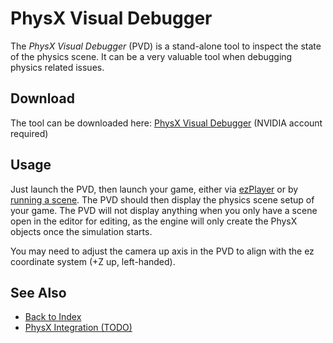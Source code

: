 # PhysX Visual Debugger

The *PhysX Visual Debugger* (PVD) is a stand-alone tool to inspect the state of the physics scene. It can be a very valuable tool when debugging physics related issues.

## Download

The tool can be downloaded here: [PhysX Visual Debugger](https://developer.nvidia.com/physx-visual-debugger) (NVIDIA account required)

## Usage

Just launch the PVD, then launch your game, either via [ezPlayer](../tools/player.md) or by [running a scene](../editor/run-scene.md). The PVD should then display the physics scene setup of your game. The PVD will not display anything when you only have a scene open in the editor for editing, as the engine will only create the PhysX objects once the simulation starts.

You may need to adjust the camera up axis in the PVD to align with the ez coordinate system (+Z up, left-handed).

## See Also

* [Back to Index](../index.md)
* [PhysX Integration (TODO)](physx-overview.md)
